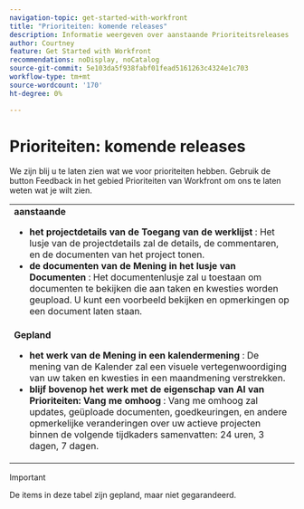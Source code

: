 ```yaml
---
navigation-topic: get-started-with-workfront
title: "Prioriteiten: komende releases"
description: Informatie weergeven over aanstaande Prioriteitsreleases
author: Courtney
feature: Get Started with Workfront
recommendations: noDisplay, noCatalog
source-git-commit: 5e103da5f938fabf01fead5161263c4324e1c703
workflow-type: tm+mt
source-wordcount: '170'
ht-degree: 0%

---
```



# Prioriteiten: komende releases

We zijn blij u te laten zien wat we voor prioriteiten hebben. Gebruik de button Feedback in het gebied Prioriteiten van Workfront om ons te laten weten wat je wilt zien.

<table>
  <tr>
    <td><strong> aanstaande </strong>
    <ul>
    <li><strong> het projectdetails van de Toegang van de werklijst </strong>: Het lusje van de projectdetails zal de details, de commentaren, en de documenten van het project tonen.</li>
   <li><strong> de documenten van de Mening in het lusje van Documenten </strong>: Het documentenlusje zal u toestaan om documenten te bekijken die aan taken en kwesties worden geupload. U kunt een voorbeeld bekijken en opmerkingen op een document laten staan. </li>
    </ul>
    </td>
  </tr>
  <tr>
    <td><strong> Gepland </strong>
    <ul>
    <li><strong> het werk van de Mening in een kalendermening </strong>: De mening van de Kalender zal een visuele vertegenwoordiging van uw taken en kwesties in een maandmening verstrekken.</li>
    <li><strong> blijf bovenop het werk met de eigenschap van AI van Prioriteiten: Vang me omhoog </strong>: Vang me omhoog zal updates, geüploade documenten, goedkeuringen, en andere opmerkelijke veranderingen over uw actieve projecten binnen de volgende tijdkaders samenvatten: 24 uren, 3 dagen, 7 dagen.</li>
    </ul>
    </td>
  </tr>
</table>


>[!IMPORTANT]
>
>De items in deze tabel zijn gepland, maar niet gegarandeerd.
